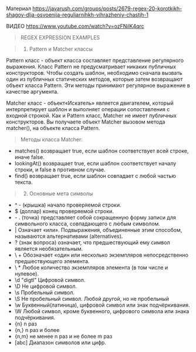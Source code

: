 Материал
https://javarush.com/groups/posts/2679-regex-20-korotkikh-shagov-dlja-osvoenija-reguljarnihkh-vihrazheniy-chastjh-1

ВИДЕО
https://www.youtube.com/watch?v=ozFNilK4qrc
> REGEX EXPRESSION EXAMPLES

> 1. Pattern и Matcher классы


Pattern класс - объект класса составляет представление регулярного выражения.
Класс Pattern не предусматривает никаких публичных конструкторов. Чтобы создать шаблон,
необходимо сначала вызвать один из публичных статических методов, которые затем возвращают объект класса Pattern.
Эти методы принимают регулярное выражение в качестве аргумента.

Matcher класс - объект«Искатель» является двигателем, который интерпретирует шаблон и
выполняет операции сопоставления с входной строкой. Как и Pattern класс, Matcher не имеет публичных конструкторов.
Вы получаете объект Matcher вызовом метода matcher(), на объекте класса Pattern.


 >  Методы класса Matcher:

* matches() возвращает true, если шаблон соответствует всей строке, иначе false.
* lookingAt() возвращает true, если шаблон соответствует началу строки, и false в противном случае.
* find() возвращает true, если шаблон совпадает с любой частью текста.

> 2. Основные мета символы

* ^ -    (крышка) начало проверяемой строки.
* $     (доллар) конец проверяемой строки.
* \- .  (точка) представляет собой сокращенную форму записи для символьного класса, совпадающего с любым символом.
* | Означает «или». Подвыражения, объединенные этим способом, называются альтернативами (alternatives).
* ?   (знак вопроса) означает, что предшествующий ему символ является необязательным.
* \ + Обозначает «один или несколько экземпляров непосредственно предшествующего элемента.
* \ * Любое количество экземпляров элемента (в том числе и нулевое).
* \\d  "digtl" Цифровой символ.
* \\D Не цифровой символ.
* \\s Пробельный символ.
* \\S Не пробельный символ. Любой другой, но не пробельный
* \\w Буквенный(латиница), цифровой символ или знак подчёркивания.
* \\W Любой символ, кроме буквенного, цифрового символа или знака подчёркивания.
* {n} n раз
* {n,} n раз и более
* {n,m} не менее n раз и не более m раз
* [abc] Диапазон символов или цифр.